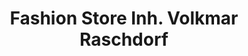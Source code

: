 ---
title: "Fashion Store Inh. Volkmar Raschdorf"
url: /rosswein/fashion-store-inh-volkmar-raschdorf/
shop: Kleidung
---
